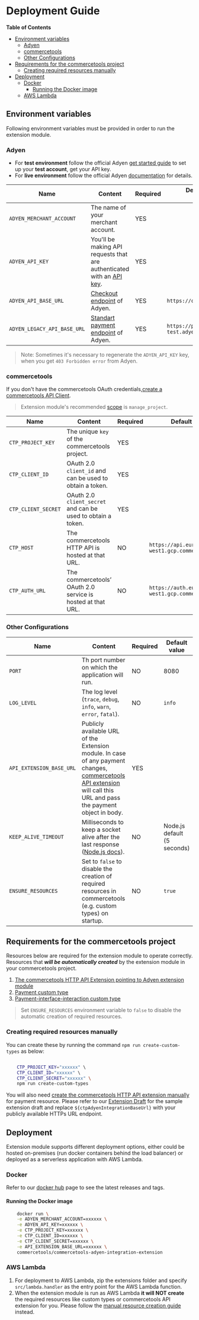 # Deployment Guide

<!-- START doctoc generated TOC please keep comment here to allow auto update -->
<!-- DON'T EDIT THIS SECTION, INSTEAD RE-RUN doctoc TO UPDATE -->
**Table of Contents**  

- [Environment variables](#environment-variables)
  - [Adyen](#adyen)
  - [commercetools](#commercetools)
  - [Other Configurations](#other-configurations)
- [Requirements for the commercetools project](#requirements-for-the-commercetools-project)
  - [Creating required resources manually](#creating-required-resources-manually)
- [Deployment](#deployment)
  - [Docker](#docker)
    - [Running the Docker image](#running-the-docker-image)
  - [AWS Lambda](#aws-lambda)

<!-- END doctoc generated TOC please keep comment here to allow auto update -->

## Environment variables
Following environment variables must be provided in order to run the extension module.

### Adyen

- For **test environment** follow the official Adyen [get started guide](https://docs.adyen.com/checkout/get-started) to set up your **test account**, get your API key.
- For **live environment** follow the official Adyen [documentation](https://docs.adyen.com/user-management/get-started-with-adyen#step-2-apply-for-your-live-account) for details.

| Name | Content | Required | Default value (only for test environment) |
| --- | --- | --- | --- |
|`ADYEN_MERCHANT_ACCOUNT` | The name of your merchant account. | YES | |
|`ADYEN_API_KEY` | You'll be making API requests that are authenticated with an [API key](https://docs.adyen.com/user-management/how-to-get-the-api-key#page-introduction). | YES | |
|`ADYEN_API_BASE_URL` | [Checkout endpoint](https://docs.adyen.com/development-resources/live-endpoints#checkout-endpoints) of Adyen. | YES | `https://checkout-test.adyen.com/v52` |
|`ADYEN_LEGACY_API_BASE_URL` | [Standart payment endpoint](https://docs.adyen.com/development-resources/live-endpoints#standard-payments-endpoints) of Adyen. | YES | `https://pal-test.adyen.com/pal/servlet/Payment/v52` |

> Note: Sometimes it's necessary to regenerate the `ADYEN_API_KEY` key, when you get `403 Forbidden error` from Adyen.

### commercetools

If you don't have the commercetools OAuth credentials,[create a commercetools API Client](https://docs.commercetools.com/getting-started.html#create-an-api-client).
> Extension module's recommended [scope](https://docs.commercetools.com/http-api-scopes#manage_projectprojectkey) is `manage_project`.

| Name | Content | Required | Default value |
| --- | --- | --- | --- |
|`CTP_PROJECT_KEY` | The unique `key` of the commercetools project. |  YES | |
|`CTP_CLIENT_ID` |  OAuth 2.0 `client_id` and can be used to obtain a token. | YES | |
|`CTP_CLIENT_SECRET` |  OAuth 2.0 `client_secret` and can be used to obtain a token.  | YES | |
|`CTP_HOST` | The commercetools HTTP API is hosted at that URL. | NO | `https://api.europe-west1.gcp.commercetools.com` |
|`CTP_AUTH_URL` | The commercetools’ OAuth 2.0 service is hosted at that URL.  | NO | `https://auth.europe-west1.gcp.commercetools.com` |

### Other Configurations

| Name | Content | Required | Default value |
| --- | --- | --- | --- |
|`PORT` | Th port number on which the application will run. | NO | 8080 |
|`LOG_LEVEL` | The log level (`trace`, `debug`, `info`, `warn`, `error`, `fatal`).| NO | `info` |
|`API_EXTENSION_BASE_URL` | Publicly available URL of the Extension module. In case of any payment changes, [commercetools API extension](https://docs.commercetools.com/http-api-projects-api-extensions) will call this URL and pass the payment object in body. | YES | |
|`KEEP_ALIVE_TIMEOUT` | Milliseconds to keep a socket alive after the last response ([Node.js docs](https://nodejs.org/dist/latest-v12.x/docs/api/http.html#http_server_keepalivetimeout)). | NO | Node.js default (5 seconds)
|`ENSURE_RESOURCES` | Set to `false` to disable the creation of required resources in commercetools (e.g. custom types) on startup. | NO | `true`

## Requirements for the commercetools project
Resources below are required for the extension module to operate correctly. Resources that ***will be automatically created*** by the extension module in your commercetools project.

1. [The commercetools HTTP API Extension pointing to Adyen extension module](../resources/api-extension.json)
1. [Payment custom type](../resources/web-components-payment-type.json)
1. [Payment-interface-interaction custom type](../resources/payment-interface-interaction-type.json)

> Set `ENSURE_RESOURCES` environment variable to `false` to disable the automatic creation of required resources.

### Creating required resources manually
 
You can create these by running the command `npm run create-custom-types` as below:

``` bash

    CTP_PROJECT_KEY="xxxxxx" \ 
    CTP_CLIENT_ID="xxxxxx" \ 
    CTP_CLIENT_SECRET="xxxxxx" \
    npm run create-custom-types
```

You will also need [create the commercetools HTTP API extension manually](https://docs.commercetools.com/http-api-projects-api-extensions#create-an-extension) for payment resource.
Please refer to our [Extension Draft](../resources/api-extension.json) for the sample extension draft and replace `${ctpAdyenIntegrationBaseUrl}` with your publicly available HTTPs URL endpoint.

## Deployment

Extension module supports different deployment options, either could be hosted on-premises (run docker containers behind the load balancer) or deployed as a serverless application with AWS Lambda.
 
### Docker
Refer to our [docker hub](https://hub.docker.com/r/commercetools/commercetools-adyen-integration-extension/tags) page to see the latest releases and tags.

#### Running the Docker image

```bash
    docker run \
    -e ADYEN_MERCHANT_ACCOUNT=xxxxxx \
    -e ADYEN_API_KEY=xxxxxx \
    -e CTP_PROJECT_KEY=xxxxxx \
    -e CTP_CLIENT_ID=xxxxxx \
    -e CTP_CLIENT_SECRET=xxxxxx \
    -e API_EXTENSION_BASE_URL=xxxxxx \
    commercetools/commercetools-adyen-integration-extension
```

### AWS Lambda

1. For deployment to AWS Lambda, zip the extensions folder and specify `src/lambda.handler` as the entry point for the AWS Lambda function.
2. When the extension module is run as AWS Lambda **it will NOT create** the required resources like custom types or commercetools API extension for you. Please follow the [manual resource creation guide](#creating-resources-manually) instead. 
